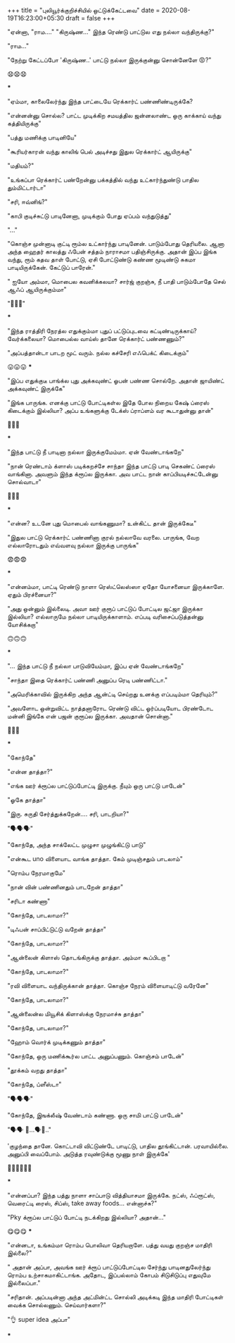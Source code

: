 +++
title = "புலியூர்க்குறிச்சியில் ஒட்டுக்கேட்டவை"
date = 2020-08-19T16:23:00+05:30
draft = false
+++

"ஏன்னா, "ராம…." "கிருஷ்ண…" இந்த ரெண்டு பாட்டுல எது நல்லா வந்திருக்கு?"

"ராம…"

"நேற்று கேட்டப்போ  'கிருஷ்ண..' பாட்டு நல்லா இருக்குன்னு சொன்னேளே 😡?"

😧😧😧

**********************\***********************

"ஏம்மா, காலைலேர்ந்து இந்த பாட்டையே ரெக்கார்ட் பண்ணிண்டிருக்கே?

"என்னன்னு சொல்ல? பாட்ட முடிக்கிற சமயத்தில ஜன்னலாண்ட ஒரு காக்காய் வந்து கத்தியிருக்கு"

"பத்து மணிக்கு பாடினியே"

"கூரியர்காரன் வந்து காலிங் பெல் அடிச்சது இதுல ரெக்கார்ட் ஆயிருக்கு"

"மதியம்?"

"உங்கப்பா ரெக்கார்ட் பண்றேன்னு பக்கத்தில் வந்து  உட்கார்ந்துண்டு பாதில  தும்மிட்டார்டா"

"சரி, ஈவ்னிங்?"

"காபி குடிச்சுட்டு பாடினேனா, முடிக்கும் போது ஏப்பம் வந்துடுத்து"

"..."

"கொஞ்ச முன்னாடி குட்டி ரூம்ல உட்கார்ந்து பாடினேன். பாடும்போது தெரியலை. ஆனா அந்த ஹைதர் காலத்து ஃபேன் சத்தம் நாராசமா பதிஞ்சிருக்கு. அதான் இப்ப இங்க வந்து, ரூம் கதவ தாள் போட்டு, ஏசி போட்டுண்டு கண்ண மூடிண்டு சுகமா பாடியிருக்கேன். கேட்டுப் பாரேன்."

" ஐயோ அம்மா, மொபைல கவனிக்கலயா? சார்ஜ் குறஞ்சு, நீ பாதி பாடும்போதே செல் ஆஃப் ஆயிருக்கும்மா"

"🥵🥵🥵"

**********************\***********************

"இந்த ராத்திரி நேரத்ல எதுக்கும்மா புதுப் பட்டுப்புடவை கட்டிண்டிருக்காய்? வேர்க்கலையா? மொபைல்ல வாய்ஸ்  தானே ரெக்கார்ட் பண்ணணும்?"

"அப்பத்தான்டா பாடற  மூட் வரும். நல்ல கச்சேரி எஃபெக்ட் கிடைக்கும்"

😛😛😛     **********************\***********************

"இப்ப எதுக்குடீ பாங்க்ல புது அக்கவுண்ட் ஓபன் பண்ண சொல்றே. அதான் ஜாயிண்ட் அக்கவுண்ட் இருக்கே"

"இங்க பாருங்க. எனக்கு பாட்டு போட்டிகள்ல இதே போல நிறைய கேஷ் ப்ரைஸ் கிடைக்கும் இல்லியா? அப்ப உங்களுக்கு டேக்ஸ் ப்ராப்ளம் வர கூடாதுன்னு தான்"

🤥🤥🤥

**********************\***********************

"இந்த பாட்டு நீ பாடினா நல்லா இருக்குமேம்மா. ஏன் வேண்டாங்கறே"

"நான் ரெண்டாம் க்ளாஸ் படிக்கறச்சே சாந்தா இந்த பாட்டு பாடி செகண்ட் ப்ரைஸ் வாங்கினா. அவளும் இந்த க்ரூப்ல இருக்கா. அவ பாட்ட நான் காப்பியடிச்சுட்டேன்னு சொல்வாடா"

🤔🤔🤔

**********************\***********************

"என்ன? உடனே புது மொபைல் வாங்கணுமா? உன்கிட்ட தான் இருக்கேடீ"

"இதுல பாட்டு ரெக்கார்ட் பண்ணினா குரல் நல்லாவே வரலை. பாருங்க, வேற எல்லாரோடதும் எவ்வளவு நல்லா  இருக்கு பாருங்க"

😨😨😨

**********************\***********************

"என்னம்மா, பாட்டி ரெண்டு நாளா ரெஸ்ட்லெஸ்ஸா ஏதோ யோசனையா இருக்காளே. ஏதும் பிரச்னையா?"

"அது ஒன்னும் இல்லைடி. அவா ஊர் குரூப் பாட்டுப் போட்டில ஜட்ஜா இருக்கா இல்லியா? எல்லாருமே நல்லா பாடியிருக்காளாம். எப்படி வரிசைப்படுத்தன்னு யோசிக்கறா"

🙃🙃🙃

**********************\***********************

"... இந்த பாட்டு நீ நல்லா பாடுவியேம்மா, இப்ப ஏன் வேண்டாங்கறே"

"சாந்தா இதை ரெக்கார்ட் பண்ணி அனுப்ப ரெடி பண்ணிட்டா."

"அமெரிக்காவில் இருக்கிற அந்த ஆன்ட்டி செய்றது உனக்கு எப்படிம்மா தெரியும்?"

"அவளோட ஒன்றுவிட்ட நாத்தனாரோட ரெண்டு விட்ட ஓர்ப்படியோட பிரண்டோட மன்னி இங்கே என் பஜன் குரூப்ல இருக்கா. அவதான் சொன்னா."

🤔🤔🤔

**********************\***********************

"கோந்தே"

"என்ன தாத்தா?"

"எங்க ஊர் க்ரூப்ல பாட்டுப்போட்டி இருக்கு. நீயும் ஒரு பாட்டு பாடேன்"

"ஓகே தாத்தா"

"இரு. சுருதி சேர்த்துக்கறேன்…. சரி, பாடறியா?"

"🗣️🗣️🗣️"

"கோந்தே, அந்த சாக்லேட்ட முழுசா முழுங்கிட்டு பாடு"

"என்கூட uno விளையாட வாங்க தாத்தா. கேம் முடிஞ்சதும் பாடலாம்"

"ரொம்ப நேரமாகுமே"

"நான் வின் பண்ணினதும் பாடறேன் தாத்தா"

"சரிடா கண்ணா"

"கோந்தே, பாடலாமா?"

"டிஃபன் சாப்பிட்டுட்டு வறேன் தாத்தா"

"கோந்தே, பாடலாமா?"

"ஆன்லைன் கிளாஸ் தொடங்கிருக்கு தாத்தா. அம்மா கூப்பிடறா "

"கோந்தே, பாடலாமா?"

"ரவி விளையாட வந்திருக்கான் தாத்தா. கொஞ்ச நேரம் விளையாடிட்டு வரேனே"

"கோந்தே, பாடலாமா?"

"ஆன்லைன்ல மியூசிக் கிளாஸ்க்கு நேரமாச்சு தாத்தா"

"கோந்தே, பாடலாமா?"

"ஹோம் வொர்க் முடிக்கணும் தாத்தா"

"கோந்தே, ஒரு மணிக்கூர்ல பாட்ட அனுப்பணும். கொஞ்சம் பாடேன்"

"தூக்கம் வறது தாத்தா"

"கோந்தே, ப்ளீஸ்டா"

"🗣️🗣️🗣️"

"கோந்தே, இஙக்லீஷ் வேண்டாம் கண்ணா. ஒரு சாமி பாட்டு பாடேன்"

"🗣️🗣️ 🥱...🗣️🥱.."

'குழந்தை தானே. கொட்டாவி விட்டுண்டே பாடிட்டு, பாதில தூங்கிட்டான்.  பரவாயில்லை. அனுப்பி வைப்போம்.  அடுத்த ரவுண்டுக்கு மூணு நாள் இருக்கே'

👨‍🦯👨‍🦯👨‍🦯

**********************\***********************

"என்னப்பா? இந்த பத்து நாளா சாப்பாடு வித்தியாசமா இருக்கே. நட்ஸ், ஃப்ரூட்ஸ், வெரைட்டி ரைஸ், சிப்ஸ், take away foods... என்னாச்சு?"

"Pky க்ரூப்ல பாட்டுப் போட்டி நடக்கிறது இல்லியா? அதான்…"

😋😋😋                 **********************\***********************

"என்னடா, உங்கம்மா ரொம்ப பொலிவா தெரியறாளே. பத்து வயது குறஞ்ச மாதிரி இல்லை?"

" அதான் அப்பா, அவங்க ஊர் க்ரூப் பாட்டுப்போட்டில சேர்ந்து பாடினதுலேர்ந்து ரொம்ப உற்சாகமாகிட்டாங்க. அதோட, இப்பல்லாம் கோபம் சிடுசிடுப்பு எதுவுமே இல்லைப்பா."

"சரிதான். அப்படின்னா அந்த அட்மின்ட்ட சொல்லி அடிக்கடி இந்த மாதிரி போட்டிகள் வைக்க சொல்லணும். செய்வார்களா?"

"👌 super idea அப்பா"

**********************\***********************
